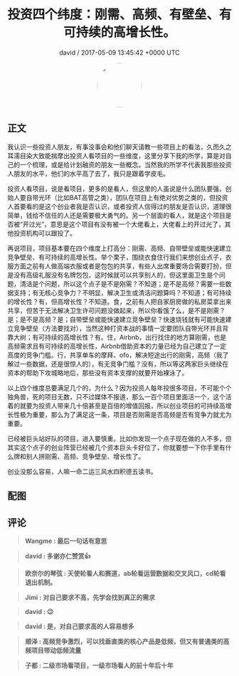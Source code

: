 <h1 align="center">投资四个纬度：刚需、高频、有壁垒、有可持续的高增长性。</h1>
<p align="center">
    <a>david / 2017-05-09 13:45:42 &#43;0000 UTC</a>
</p>

<div align="center">
    <img src="https://images.zsxq.com/FqXpJeF8828sa01VyX4GJ6fhXutv?e=1590940799&amp;token=kIxbL07-8jAj8w1n4s9zv64FuZZNEATmlU_Vm6zD:rgMoW8-cEU8BG_jvhTCLhczF_ec=" width="100" height="100" style="border:1px solid;border-radius:50%; color:#ffffff"/>
</div>

## 正文

<div>
我认识一些投资人朋友，有事没事会和他们聊天请教一些项目上的看法，久而久之耳濡目染大致能揣摩出投资人看项目的一些维度，这里分享下我的所学，算是对自己的一个梳理，或是给计划融资的朋友一些概念。当然我的所学不代表我那些投资人朋友的水平，他们的水平高了去了，我只是跟着学皮毛。
 
投资人看项目，说是看项目，更多的是看人，但这里的人虽说是什么团队要强，创始人要自带光环（比如BAT高管之类），团队在项目上有绝对优势之类的，但投资人首要看的是这个创业者我是否认识，或者投资人信得过的朋友是否认识，道理很简单，钱给不信任的人还是需要极大勇气的。另一个层面的看人，就是这个项目是否被“开过光”，意思是这个项目有没有被一个大佬看上，大佬看上的开过光了，其他投资机构可以跟投了。
 
再说项目，项目基本要在四个维度上打高分：刚需、高频、自带壁垒或能快速建立竞争壁垒、有可持续的高增长性。举个栗子，围绕衣食住行我们来想创业点子，衣服方面之前有人做高端衣服或者是包包的共享，有些人出席重要场合需要打扮，但是没有高级礼服没有名牌包包，这时候就可以共享别人的，但这里面卫生是个问题，清洁是个问题，所以这个点子是不是刚需？不知道；是不是高频？需要一些数据支持；有无核心竞争力？不明显，解决卫生或清洁问题算吗？不知道；有可持续的增长性？有，但高增长性？不知道。食，之前有人把自家厨房做的私房菜拿出来共享，但苦于无法解决卫生许可问题没做起来，所以你看饿了么，是不是刚需？是；是不是高频？是；自带壁垒或能快速建立竞争壁垒？快速烧钱就有可能快速建立竞争壁垒（方法要找对），当然这种打资本战的事情一定要团队自带光环并且背靠大树；有可持续的高增长性？有。住，Airbnb，出行找住的地方算刚需，也是高频需求且有可持续的高增长性，Airbnb借助资本的力量已经为自己建立了一定高度的竞争门槛。行，共享单车的摩拜、ofo，解决短途出行的刚需，高频（我了解过一些数据，还是很惊人的），有无竞争门槛？没有，所以等这两家巨头继续在资本的帮助下攻城略地后，那些没有资本支撑的就要开始裸泳了。
 
以上四个维度总要满足几个的，为什么？因为投资人每年投很多项目，不可能个个独角兽，死的项目无数，只不过媒体不报道，那么一百个项目里面活一个，这个活着的就要为投资人带来几十倍甚至是百倍的增值回报，所以创业项目的可持续高增长性极为重要，那么为了满足这一条，项目是否刚需是否高频是否有竞争力就尤为重要。
 
已经被巨头站好队的项目，进入要慎重。比如你发现一个点子现在做的人不多，但其实这个点子的创业阵营已经被几个资本巨头卡好位了，你就要想一下你手里有什么牌和别人拼刚需、高频、竞争壁垒、增长性了。
 
创业没那么容易，人嘛一命二运三风水四积德五读书。
</div>

## 配图
<div class="image" align="center">

</div>

## 评论

<div align="left">
<div>

<blockquote >
<span> <strong>Wangme : 最后一句话有意思 </strong></span>
</blockquote>

<blockquote >
<span> <strong>david : 多谢亦仁赞赏👍 </strong></span>
</blockquote>

<blockquote >
<span> <strong>欧奈尔的琴弦 : 天使轮看人和赛道，ab轮看运营数据和交叉风口，cd轮看退出机制。 </strong></span>
</blockquote>

<blockquote >
<span> <strong>Jimi : 对自己要求不高，先学会找到真正的需求 </strong></span>
</blockquote>

<blockquote >
<span> <strong>david : 😉 </strong></span>
</blockquote>

<blockquote >
<span> <strong>david : 是，对自己要求高的人容易想多 </strong></span>
</blockquote>

<blockquote >
<span> <strong>顺泽 : 高频竞争激烈，可以找垂直类的核心产品是低频，但又有普通类的高频项目带动低频流量 </strong></span>
</blockquote>

<blockquote >
<span> <strong>子都 : 二级市场看项目，一级市场看人的前十年后十年 </strong></span>
</blockquote>

</div>
</div>